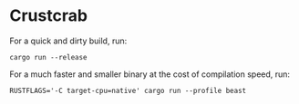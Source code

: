 # Crustcrab
For a quick and dirty build, run:
```
cargo run --release
```
For a much faster and smaller binary at the cost of compilation speed, run:
```
RUSTFLAGS='-C target-cpu=native' cargo run --profile beast
```

